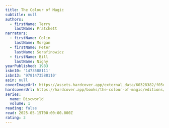 ```yaml
---
title: The Colour of Magic
subtitle: null
authors:
  - firstName: Terry
    lastName: Pratchett
narrators:
  - firstName: Colin
    lastName: Morgan
  - firstName: Peter
    lastName: Serafinowicz
  - firstName: Bill
    lastName: Nighy
yearPublished: 1983
isbn10: '1473588111'
isbn13: '9781473588110'
asin: null
coverImageUrl: https://assets.hardcover.app/external_data/60328382/f05d099d7ae0230bcc7e4f706c1744ed666ce6fe.jpeg
hardcoverUrl: https://hardcover.app/books/the-colour-of-magic/editions/31821816
series:
  name: Discworld
  volume: 1
reading: false
read: 2025-05-15T00:00:00.000Z
rating: 3
---
```

